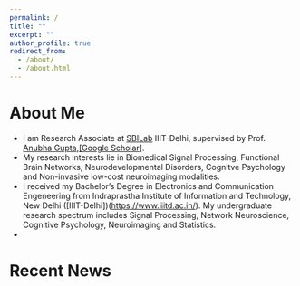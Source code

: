 ```yaml
---
permalink: /
title: ""
excerpt: ""
author_profile: true
redirect_from: 
  - /about/
  - /about.html
---
```


# About Me
* I am Research Associate at [SBILab](http://sbilab.iiitd.edu.in/) IIIT-Delhi, supervised by Prof. [Anubha Gupta](https://www.iiitd.edu.in/~anubha/),[[Google Scholar]](https://scholar.google.com/citations?hl=en&user=VWCf3JEAAAAJ).
* My research interests lie in Biomedical Signal Processing, Functional Brain Networks, Neurodevelopmental Disorders, Cognitve Psychology and Non-invasive low-cost neuroimaging modalities.
* I received my Bachelor’s Degree in Electronics and Communication Engeneering from Indraprastha Institute of Information and Technology, New Delhi ([IIIT-Delhi])(https://www.iiitd.ac.in/). My undergraduate research spectrum includes Signal Processing, Network Neuroscience, Cognitive Psychology, Neuroimaging and Statistics.
* 

# Recent News
